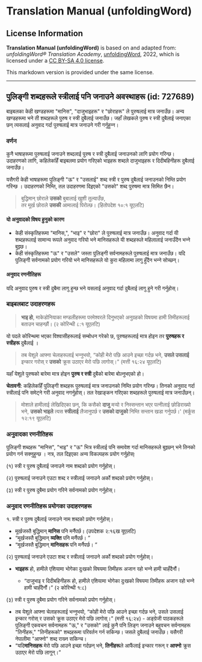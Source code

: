 # Translation Manual (unfoldingWord)

## License Information

**Translation Manual (unfoldingWord)** is based on and adapted from: _unfoldingWord® Translation Academy_, [unfoldingWord](https://unfoldingword.org/utw), 2022, which is licensed under a [CC BY-SA 4.0 license](https://creativecommons.org/licenses/by-sa/4.0/legalcode.en).

This markdown version is provided under the same license.



--------------------------------

## पुलिङ्गी शब्दहरूले स्त्रीलाई पनि जनाउने अवस्थाहरू (id: 727689)

बाइबलका केही खण्डहरूमा "मानिस", "दाजुभाइहरू" र "छोराहरू" ले पुरुषलाई मात्र जनाउँछ। अन्य खण्डहरूमा भने ती शब्दहरूले पुरुष र स्त्री दुबैलाई जनाउँछ। जहाँ लेखकले पुरुष र स्त्री दुबैलाई जनाएका छन् त्यसलाई अनुवाद गर्दा पुरुषलाई मात्र जनाउने गरी गर्नुहुन्‍न।

### वर्णन

कुनै भाषाहरूमा पुरुषलाई जनाउने शब्दलाई पुरुष र स्त्री दुबैलाई जनाउनको लागि प्रयोग गरिन्छ। उदाहरणको लागि, कहिलेकहिँ बाइबलमा प्रयोग गरिएको भाइहरू शब्दले दाजुभाइहरू र दिदीबहिनीहरू दुबैलाई जनाउँछ।

यसैगरी केही भाषाहरूमा पुलिङ्गी "ऊ" र "उसलाई" शब्द स्त्री र पुरुष दुबैलाई जनाउनको निम्ति प्रयोग गरिन्छ । उदाहरणको निम्ति, तल उदाहरणमा दिइएको "उसको" शब्द पुरुषमा मात्र सिमित छैन।

> बुद्धिमान्‌ छोराले **उसको** बुबालाई खुशी तुल्‍याउँछ,  
> तर मूर्ख छोराले **उसकी** आमालाई पिरोल्‍छ। (हितोपदेश १०:१ यूएलटि)

#### यो अनुवादको विषय हुनुको कारण

* केही संस्कृतिहरूमा "मानिस,", "भाइ" र "छोरा" ले पुरुषलाई मात्र जनाउँछ। अनुवाद गर्दा यी शब्दहरूलाई सामान्य रूपले अनुवाद गरियो भने मानिसहरूले यी शब्दहरूले महिलालाई जनाउँदैन भन्‍ने बुझ्छ।
* केही संस्कृतिहरूमा "ऊ" र "उसले" जस्ता पुलिङ्गी सर्वनामहरूले पुरुषलाई मात्र जनाउँछ। यदि पुलिङ्गी सर्वनामको प्रयोग गरियो भने मानिसहरूले यो कुरा महिलामा लागु हुँदैन भन्‍ने सोच्छन्।

#### अनुवाद रणनीतिहरू

यदि अनुवाद पुरुष र स्त्री दुबैमा लागु हुन्छ भने यसलाई अनुवाद गर्दा दुबैलाई लागु हुने गरी गर्नुहोस्।

### बाइबलबाट उदाहरणहरू

> **भाइ हो**, माकेडोनियाका मण्‍डलीहरूमा परमेश्‍वरले दिनुभएको अनुग्रहको विषयमा हामी तिमीहरूलाई बताउन चाहन्‍छौं। (२ कोरिन्थी ८:१ यूएलटि)

यो पदले कोरिन्थमा भएका विश्‍वासीहरूलाई सम्बोधन गरेको छ, पुरुषहरूलाई मात्र होइन तर **पुरुषहरू र स्त्रीहरू** दुबैलाई ।

> तब येशूले आफ्‍ना चेलाहरूलाई भन्‍नुभयो, “कोही मेरो पछि आउने इच्‍छा गर्दछ भने, **उसले उसलाई** इन्‍कार गरोस्‌ र **उसको** क्रूस उठाएर मेरो पछि लागोस्‌।” (मत्ती १६:२४ यूएलटि)

यहाँ येशूले पुरुषको बारेमा मात्र होइन **पुरुष र स्त्री** दुबैको बारेमा बोल्नुभएको हो।

**चेतावनी**: कहिलेकहिँ पुलिङ्गी शब्दहरू पुरुषलाई मात्र जनाउनको निम्ति प्रयोग गरिन्छ। तिनको अनुवाद गर्दा स्त्रीलाई पनि समेट्ने गरी अनुवाद नगर्नुहोस्। तल रेखाङ्कन गरिएका शब्दहरूले पुरुषलाई मात्र जनाउँछन्।

> मोशाले हामीलाई लेखिदिएका छन्, कि कसैको **दाजु** मर्‍यो र निस्‍सन्‍तान भएर पत्नीलाई छोडिराख्‍यो भने, **उसको भाइले** त्‍यस **स्‍त्रीलाई** लैजानुपर्छ र **उसको दाजुको** निम्‍ति सन्‍तान खडा गर्नुपर्छ।' (मर्कूस १२:१९ यूएलटि)

### अनुवादका रणनीतिहरू

पुलिङ्गी शब्दहरू "मानिस", "भाइ" र "ऊ" भित्र स्त्रीलाई पनि समावेश गर्दा मानिसहरूले बुझ्छन् भने तिनको प्रयोग गर्न सक्‍नुहुन्छ । नत्र, तल दिइएका अन्य विकल्पहरू प्रयोग गर्नुहोस्ः

(१) स्त्री र पुरुष दुबैलाई जनाउने नाम शब्दको प्रयोग गर्नुहोस्।

(२) पुरुषलाई जनाउने एउटा शब्द र स्त्रीलाई जनाउने अर्को शब्दको प्रयोग गर्नुहोस्।

(३) स्त्री र पुरुष दुबैमा प्रयोग गरिने सर्वनामको प्रयोग गर्नुहोस्।

### अनुवाद रणनीतिहरू प्रयोगका उदाहरणहरू

१. स्त्री र पुरुष दुबैलाई जनाउने नाम शब्दको प्रयोग गर्नुहोस्।

* मूर्खजस्‍तै बुद्धिमान्‌ **मानिस** पनि मर्नैपर्छ। (उपदेशक २:१६ख यूएलटि)
* “मूर्खजस्‍तै बुद्धिमान्‌ **व्यक्ति** पनि मर्नैपर्छ। ”
* “मूर्खजस्‍तै बुद्धिमान्‌ **मानिसहरू** पनि मर्नैपर्छ। ”

(२) पुरुषलाई जनाउने एउटा शब्द र स्त्रीलाई जनाउने अर्को शब्दको प्रयोग गर्नुहोस्।

* **भाइहरू** हो, हामीले एशियामा भोगेका दुःखको विषयमा तिमीहरू अजान रहो भन्‍ने हामी चाहँदैनौं।

    + “दाजुभाइ र दिदीबहिनीहरू हो, हामीले एशियामा भोगेका दुःखको विषयमा तिमीहरू अजान रहो भन्‍ने हामी चाहँदैनौं।” (२ कोरिन्थी १:८)

(३) स्त्री र पुरुष दुबैमा प्रयोग गरिने सर्वनामको प्रयोग गर्नुहोस्।

* तब येशूले आफ्‍ना चेलाहरूलाई भन्‍नुभयो, “कोही मेरो पछि आउने इच्‍छा गर्दछ भने, उसले उसलाई इन्‍कार गरोस्‌ र उसको क्रूस उठाएर मेरो पछि लागोस्‌।” (मत्ती १६:२४) \- अङ्ग्रेजी पाठकहरूले पुलिङ्गी एकवचन सर्वनामहरू "ऊ," र "उसको" लाई कुनै पनि लिङ्ग जनाउने बहुवचन सर्वनामहरू "तिनीहरू," "तिनीहरूको" शब्दहरूमा परिवर्तन गर्न सकिन्छ। जसले दुबैलाई जनाउँछ। यसैगरी नेपालीमा "आफ्नो" शब्द राख्‍न सकिन्च।
* “यदि**मानिसहरू** मेरो पछि आउने इच्‍छा गर्दछन् भने, **तिनीहरू**ले आफैंलाई इन्‍कार गरून् र **आफ्नो** क्रूस उठाएर मेरो पछि लागून्।”


